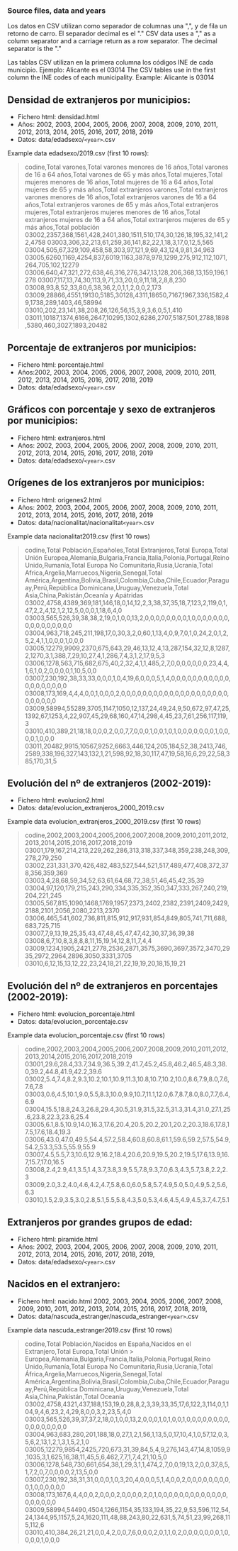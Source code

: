### Source files, data and years

Los datos en CSV utilizan como separador de columnas una ",", y de fila un retorno de carro. El separador decimal es el "."
CSV data uses a "," as a column separator and a carriage return as a row separator. The decimal separator is the "."


Las tablas CSV utilizan en la primera columna los códigos INE de cada municipio. Ejemplo: Alicante es el 03014
The CSV tables use in the first column the INE codes of each municipality. Example: Alicante is 03014

## Densidad de extranjeros por municipios: 
- Fichero html: densidad.html
- Años: 2002, 2003, 2004, 2005, 2006, 2007, 2008, 2009, 2010, 2011, 2012, 2013, 2014, 2015, 2016, 2017, 2018, 2019
- Datos: data/edadsexo/`<year>`.csv

Example data edadsexo/2019.csv (first 10 rows):
> codine,Total varones,Total varones menores de 16 años,Total varones de 16 a 64 años,Total varones de 65 y más años,Total mujeres,Total mujeres menores de 16 años,Total mujeres de 16 a 64 años,Total mujeres de 65 y más años,Total extranjeros varones,Total extranjeros varones menores de 16 años,Total extranjeros varones  de 16 a 64 años,Total extranjeros varones de 65 y más años,Total extranjeros mujeres,Total extranjeros mujeres menores de 16 años,Total extranjeros mujeres de 16 a 64 años,Total extranjeros mujeres de 65 y más años,Total población
> 03002,2357,368,1561,428,2401,380,1511,510,174,30,126,18,195,32,141,22,4758
> 03003,306,32,213,61,259,36,141,82,22,1,18,3,17,0,12,5,565
> 03004,505,67,329,109,458,58,303,97,121,9,69,43,124,9,81,34,963
> 03005,6260,1169,4254,837,6019,1163,3878,978,1299,275,912,112,1071,264,705,102,12279
> 03006,640,47,321,272,638,46,316,276,347,13,128,206,368,13,159,196,1278
> 03007,117,13,74,30,113,9,71,33,20,0,9,11,18,2,8,8,230
> 03008,93,8,52,33,80,6,38,36,2,0,1,1,2,0,0,2,173
> 03009,28866,4551,19130,5185,30128,4311,18650,7167,1967,336,1582,49,1738,289,1403,46,58994
> 03010,202,23,141,38,208,26,126,56,15,3,9,3,6,0,5,1,410
> 03011,10187,1374,6166,2647,10295,1302,6286,2707,5187,501,2788,1898,5380,460,3027,1893,20482

## Porcentaje de extranjeros por municipios: 
- Fichero html: porcentaje.html
- Años:2002, 2003, 2004, 2005, 2006, 2007, 2008, 2009, 2010, 2011, 2012, 2013, 2014, 2015, 2016, 2017, 2018, 2019
- Datos: data/edadsexo/`<year>`.csv

## Gráficos con porcentaje y sexo de extranjeros por municipios: 
- Fichero html: extranjeros.html
- Años: 2002, 2003, 2004, 2005, 2006, 2007, 2008, 2009, 2010, 2011, 2012, 2013, 2014, 2015, 2016, 2017, 2018, 2019
- Datos: data/edadsexo/`<year>`.csv

## Orígenes de los extranjeros por municipios: 
- Fichero html: origenes2.html
- Años: 2002, 2003, 2004, 2005, 2006, 2007, 2008, 2009, 2010, 2011, 2012, 2013, 2014, 2015, 2016, 2017, 2018, 2019
- Datos: data/nacionalitat/nacionalitat`<year>`.csv

Example data nacionalitat2019.csv (first 10 rows)
> codine,Total Población,Españoles,Total Extranjeros,Total Europa,Total Unión Europea,Alemania,Bulgaria,Francia,Italia,Polonia,Portugal,Reino Unido,Rumanía,Total Europa No Comunitaria,Rusia,Ucrania,Total Africa,Argelia,Marruecos,Nigeria,Senegal,Total América,Argentina,Bolivia,Brasil,Colombia,Cuba,Chile,Ecuador,Paraguay,Perú,República Dominicana,Uruguay,Venezuela,Total Asia,China,Pakistán,Oceanía y Apátridas
> 03002,4758,4389,369,181,146,18,0,14,12,2,3,38,37,35,18,7,123,2,119,0,1,47,2,2,4,12,1,2,12,5,0,0,0,1,18,6,4,0
> 03003,565,526,39,38,38,2,19,0,1,0,0,13,2,0,0,0,0,0,0,0,0,1,0,0,0,0,0,0,0,0,0,0,0,0,0,0,0,0
> 03004,963,718,245,211,198,17,0,30,3,2,0,60,1,13,4,0,9,7,0,1,0,24,2,0,1,2,5,2,4,1,1,0,0,0,1,0,0,0
> 03005,12279,9909,2370,675,643,29,46,13,12,4,13,287,154,32,12,8,1287,2,1270,3,1,388,7,29,10,27,4,1,286,7,4,3,1,2,17,9,5,3
> 03006,1278,563,715,682,675,40,2,32,4,1,1,485,2,7,0,0,0,0,0,0,0,23,4,4,1,6,1,0,2,0,0,0,0,1,10,5,0,0
> 03007,230,192,38,33,33,0,0,0,1,0,4,19,6,0,0,0,5,1,4,0,0,0,0,0,0,0,0,0,0,0,0,0,0,0,0,0,0,0
> 03008,173,169,4,4,4,0,0,1,0,0,0,2,0,0,0,0,0,0,0,0,0,0,0,0,0,0,0,0,0,0,0,0,0,0,0,0,0,0
> 03009,58994,55289,3705,1147,1050,12,137,24,49,24,9,50,672,97,47,25,1392,67,1253,4,22,907,45,29,68,160,47,14,298,4,45,23,7,61,256,117,119,3
> 03010,410,389,21,18,18,0,0,0,2,0,0,7,7,0,0,0,1,0,0,1,0,1,0,0,0,0,0,0,0,1,0,0,0,0,1,0,0,0
> 03011,20482,9915,10567,9252,6663,446,124,205,184,52,38,2413,746,2589,338,196,327,143,132,1,21,598,92,18,30,117,47,19,58,16,6,29,22,58,385,170,31,5


## Evolución del nº de extranjeros (2002-2019):
- Fichero html: evolucion2.html
- Datos: data/evolucion_extranjeros_2000_2019.csv

Example data evolucion_extranjeros_2000_2019.csv (first 10 rows)
> codine,2002,2003,2004,2005,2006,2007,2008,2009,2010,2011,2012,2013,2014,2015,2016,2017,2018,2019
> 03001,179,167,214,213,229,262,286,313,318,337,348,359,238,248,309,278,279,250
> 03002,231,331,370,426,482,483,527,544,521,517,489,477,408,372,378,356,359,369
> 03003,4,28,68,59,34,52,63,61,64,68,72,38,51,46,45,42,35,39
> 03004,97,120,179,215,243,290,334,335,352,350,347,333,267,240,219,204,221,245
> 03005,567,815,1090,1468,1769,1957,2373,2402,2382,2391,2409,2429,2188,2101,2056,2080,2213,2370
> 03006,465,541,602,736,811,815,912,917,931,854,849,805,741,711,688,683,725,715
> 03007,7,9,13,19,25,35,43,47,48,45,47,47,42,30,37,36,39,38
> 03008,6,7,10,8,3,8,8,8,11,15,19,14,12,8,11,7,4,4
> 03009,1234,1905,2421,2778,2536,2871,3575,3690,3697,3572,3470,2935,2972,2964,2896,3050,3331,3705
> 03010,6,12,15,13,12,22,23,24,18,21,22,19,19,20,18,15,19,21

## Evolución del nº de extranjeros en porcentajes (2002-2019):
- Fichero html: evolucion_porcentaje.html
- Datos: data/evolucion_porcentaje.csv

Example data evolucion_porcentaje.csv (first 10 rows)
> codine,2002,2003,2004,2005,2006,2007,2008,2009,2010,2011,2012,2013,2014,2015,2016,2017,2018,2019
> 03001,29.6,28.4,33.7,34.9,36.5,39.2,41.7,45.2,45.8,46.2,46.5,48.3,38.0,39.2,44.8,41.9,42.2,39.6
> 03002,5.4,7.4,8.2,9.3,10.2,10.1,10.9,11.3,10.8,10.7,10.2,10.0,8.6,7.9,8.0,7.6,7.6,7.8
> 03003,0.6,4.5,10.1,9.0,5.5,8.3,10.0,9.9,10.7,11.1,12.0,6.7,8.7,8.0,8.0,7.7,6.4,6.9
> 03004,15.5,18.8,24.3,26.8,29.4,30.5,31.9,31.5,32.5,31.3,31.4,31.0,27.1,25.6,23.8,22.3,23.6,25.4
> 03005,6.1,8.5,10.9,14.0,16.3,17.6,20.4,20.5,20.2,20.1,20.2,20.3,18.6,17.8,17.5,17.6,18.4,19.3
> 03006,43.0,47.0,49.5,54.4,57.2,58.4,60.8,60.8,61.1,59.6,59.2,57.5,54.9,54.2,53.3,53.5,55.9,55.9
> 03007,4.5,5.5,7.3,10.6,12.9,16.2,18.4,20.6,20.9,19.5,20.2,19.5,17.6,13.9,16.7,15.7,17.0,16.5
> 03008,2.4,2.9,4.1,3.5,1.4,3.7,3.8,3.9,5.5,7.8,9.3,7.0,6.3,4.3,5.7,3.8,2.2,2.3
> 03009,2.0,3.2,4.0,4.6,4.2,4.7,5.8,6.0,6.0,5.8,5.7,4.9,5.0,5.0,4.9,5.2,5.6,6.3
> 03010,1.5,2.9,3.5,3.0,2.8,5.1,5.5,5.8,4.3,5.0,5.3,4.6,4.5,4.9,4.5,3.7,4.7,5.1

## Extranjeros por grandes grupos de edad: 
- Fichero html: piramide.html
- Años: 2002, 2003, 2004, 2005, 2006, 2007, 2008, 2009, 2010, 2011, 2012, 2013, 2014, 2015, 2016, 2017, 2018, 2019,
- Datos: data/edadsexo/`<year>`.csv


## Nacidos en el extranjero: 
- Fichero html: nacido.html
2002, 2003, 2004, 2005, 2006, 2007, 2008, 2009, 2010, 2011, 2012, 2013, 2014, 2015, 2016, 2017, 2018, 2019,
- Datos: data/nascuda_estranger/nascuda_estranger`<year>`.csv

Example data nascuda_estranger2019.csv (first 10 rows)
> codine,Total Población,Nacidos en España,Nacidos en el Extranjero,Total Europa,Total Unión > Europea,Alemania,Bulgaria,Francia,Italia,Polonia,Portugal,Reino Unido,Rumanía,Total Europa No Comunitaria,Rusia,Ucrania,Total África,Argelia,Marruecos,Nigeria,Senegal,Total América,Argentina,Bolivia,Brasil,Colombia,Cuba,Chile,Ecuador,Paraguay,Perú,República Dominicana,Uruguay,Venezuela,Total Asia,China,Pakistán,Total Oceanía
> 03002,4758,4321,437,188,153,19,0,28,8,2,3,39,33,35,17,6,122,3,114,0,1,104,9,4,6,23,2,4,29,8,0,0,3,2,23,5,4,0
> 03003,565,526,39,37,37,2,18,0,1,0,0,13,2,0,0,0,1,0,1,0,0,1,0,0,0,0,0,0,0,0,0,0,0,0,0,0,0,0
> 03004,963,683,280,201,188,18,0,27,1,2,1,56,1,13,5,0,17,10,4,1,0,57,12,0,3,5,6,2,13,1,2,1,3,1,5,2,1,0
> 03005,12279,9854,2425,720,673,31,39,84,5,4,9,276,143,47,14,8,1059,9,1035,3,1,625,16,38,11,45,5,6,462,7,7,1,7,4,21,10,5,0
> 03006,1278,548,730,661,654,38,1,29,3,1,1,474,2,7,0,0,19,13,2,0,0,37,8,5,1,7,2,0,7,0,0,0,0,2,13,5,0,0
> 03007,230,192,38,31,31,0,0,0,1,0,3,20,4,0,0,0,5,1,4,0,0,2,0,0,0,0,0,0,0,0,0,1,0,0,0,0,0,0
> 03008,173,167,6,4,4,0,0,2,0,0,0,2,0,0,0,0,2,0,1,0,0,0,0,0,0,0,0,0,0,0,0,0,0,0,0,0,0,0
> 03009,58994,54490,4504,1266,1154,35,133,194,35,22,9,53,596,112,54,24,1344,95,1157,5,24,1620,111,48,88,243,80,22,631,5,74,51,23,99,268,115,112,6
> 03010,410,384,26,21,21,0,0,4,2,0,0,7,6,0,0,0,2,0,1,1,0,2,0,0,0,0,0,0,0,1,0,0,0,0,1,0,0,0
